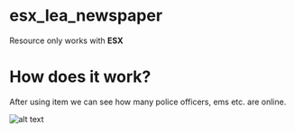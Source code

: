 # esx_lea_newspaper

Resource only works with <b>ESX</b>


<h1>How does it work?</h1>
After using item we can see how many police officers, ems etc. are online.

![alt text](https://i.imgur.com/5U5WcSW.png)

